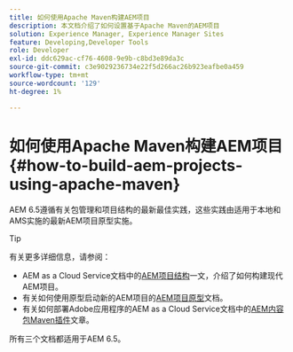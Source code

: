 ```yaml
---
title: 如何使用Apache Maven构建AEM项目
description: 本文档介绍了如何设置基于Apache Maven的AEM项目
solution: Experience Manager, Experience Manager Sites
feature: Developing,Developer Tools
role: Developer
exl-id: ddc629ac-cf76-4608-9e9b-c8bd3e89da3c
source-git-commit: c3e9029236734e22f5d266ac26b923eafbe0a459
workflow-type: tm+mt
source-wordcount: '129'
ht-degree: 1%

---
```


# 如何使用Apache Maven构建AEM项目 {#how-to-build-aem-projects-using-apache-maven}

AEM 6.5遵循有关包管理和项目结构的最新最佳实践，这些实践由适用于本地和AMS实施的最新AEM项目原型实施。

>[!TIP]
>
>有关更多详细信息，请参阅：
>
>* AEM as a Cloud Service文档中的[AEM项目结构](https://experienceleague.adobe.com/docs/experience-manager-cloud-service/implementing/developing/aem-project-content-package-structure.html)一文，介绍了如何构建现代AEM项目。
>* 有关如何使用原型启动新的AEM项目的[AEM项目原型](https://experienceleague.adobe.com/docs/experience-manager-core-components/using/developing/archetype/overview.html)文档。
>* 有关如何部署Adobe应用程序的AEM as a Cloud Service文档中的[AEM内容包Maven插件](https://experienceleague.adobe.com/docs/experience-manager-cloud-service/implementing/developer-tools/maven-plugin.html#developer-tools)文章。
>
>所有三个文档都适用于AEM 6.5。
